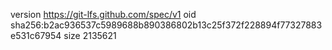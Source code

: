 version https://git-lfs.github.com/spec/v1
oid sha256:b2ac936537c5989688b890386802b13c25f372f228894f77327883e531c67954
size 2135621
